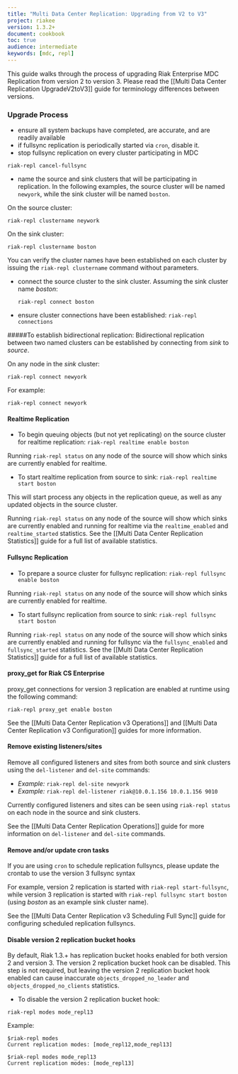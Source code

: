 ```yaml
---
title: "Multi Data Center Replication: Upgrading from V2 to V3"
project: riakee
version: 1.3.2+
document: cookbook
toc: true
audience: intermediate
keywords: [mdc, repl]
---
```


This guide walks through the process of upgrading Riak Enterprise MDC Replication from version 2 to version 3. Please read the [[Multi Data Center Replication UpgradeV2toV3]] guide for terminology differences between versions.

### Upgrade Process

* ensure all system backups have completed, are accurate, and are readily available
* if fullsync replication is periodically started via `cron`, disable it.
* stop fullsync replication on every cluster participating in MDC

`riak-repl cancel-fullsync`

* name the source and sink clusters that will be participating in replication. In the following examples, the source cluster will be named `newyork`, while the sink cluster will be named `boston`.
	
On the source cluster:

`riak-repl clustername neywork`
	
On the sink cluster:
	
`riak-repl clustername boston`

You can verify the cluster names have been established on each cluster by issuing the `riak-repl clustername` command without parameters.

* connect the source cluster to the sink cluster. Assuming the sink cluster name *boston*:

  `riak-repl connect boston`

* ensure cluster connections have been established:
`riak-repl connections`

#####To establish bidirectional replication:
Bidirectional replication between two named clusters can be established by connecting from *sink* to *source*.

On any node in the *sink* cluster:

`riak-repl connect newyork`

For example:

	riak-repl connect newyork

#### Realtime Replication
* To begin queuing objects (but not yet replicating) on the source cluster for realtime replication:
`riak-repl realtime enable boston`

Running `riak-repl status` on any node of the source will show which sinks are currently enabled for realtime.

* To start realtime replication from source to sink:
`riak-repl realtime start boston`

This will start process any objects in the replication queue, as well as any updated objects in the source cluster.

Running `riak-repl status` on any node of the source will show which sinks are currently enabled and running for realtime via the `realtime_enabled` and `realtime_started` statistics. See the [[Multi Data Center Replication Statistics]] guide for a full list of available statistics. 

#### Fullsync Replication
* To prepare a source cluster for fullsync replication:
`riak-repl fullsync enable boston`

Running `riak-repl status` on any node of the source will show which sinks are currently enabled for realtime.

* To start fullsync replication from source to sink:
`riak-repl fullsync start boston`

Running `riak-repl status` on any node of the source will show which sinks are currently enabled and running for fullsync via the `fullsync_enabled` and `fullsync_started` statistics. See the [[Multi Data Center Replication Statistics]] guide for a full list of available statistics. 

#### proxy_get for Riak CS Enterprise

proxy_get connections for version 3 replication are enabled at runtime using the following command:

`riak-repl proxy_get enable boston`
	
See the [[Multi Data Center Replication v3 Operations]] and [[Multi Data Center Replication v3 Configuration]] guides for more information.

#### Remove existing listeners/sites

Remove all configured listeners and sites from both source and sink clusters using the `del-listener` and `del-site` commands:

* *Example:* `riak-repl del-site newyork`
* *Example:* `riak-repl del-listener riak@10.0.1.156 10.0.1.156 9010`

Currently configured listeners and sites can be seen using `riak-repl status` on each node in the source and sink clusters.

See the [[Multi Data Center Replication Operations]] guide for more information on `del-listener` and `del-site` commands.

#### Remove and/or update cron tasks

If you are using `cron` to schedule replication fullsyncs, please update the crontab to use the version 3 fullsync syntax

For example, version 2 replication is started with `riak-repl start-fullsync`, while version 3 replication is started with `riak-repl fullsync start boston` (using *boston* as an example sink cluster name).

See the [[Multi Data Center Replication v3 Scheduling Full Sync]] guide for configuring scheduled replication fullsyncs.

#### Disable version 2 replication bucket hooks

By default, Riak 1.3.+ has replication bucket hooks enabled for both version 2 and version 3. The version 2 replication bucket hook can be disabled. This step is not required, but leaving the version 2 replication bucket hook enabled can cause inaccurate `objects_dropped_no_leader` and `objects_dropped_no_clients` statistics.

* To disable the version 2 replication bucket hook:

`riak-repl modes mode_repl13`

Example:

	$riak-repl modes
	Current replication modes: [mode_repl12,mode_repl13]

	$riak-repl modes mode_repl13
	Current replication modes: [mode_repl13]


